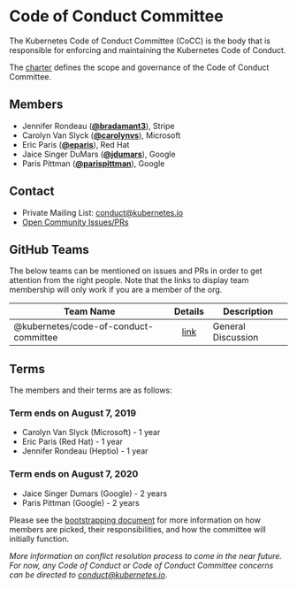 <!---
This is an autogenerated file!

Please do not edit this file directly, but instead make changes to the
sigs.yaml file in the project root.

To understand how this file is generated, see https://git.k8s.io/community/generator/README.md
--->
# Code of Conduct Committee

The Kubernetes Code of Conduct Committee (CoCC) is the body that is responsible for enforcing and maintaining the Kubernetes Code of Conduct.

The [charter](charter.md) defines the scope and governance of the Code of Conduct Committee.

## Members

* Jennifer Rondeau (**[@bradamant3](https://github.com/bradamant3)**), Stripe
* Carolyn Van Slyck (**[@carolynvs](https://github.com/carolynvs)**), Microsoft
* Eric Paris (**[@eparis](https://github.com/eparis)**), Red Hat
* Jaice Singer DuMars (**[@jdumars](https://github.com/jdumars)**), Google
* Paris Pittman (**[@parispittman](https://github.com/parispittman)**), Google

## Contact
* Private Mailing List: conduct@kubernetes.io
* [Open Community Issues/PRs](https://github.com/kubernetes/community/labels/ug%2Fcode-of-conduct)

## GitHub Teams

The below teams can be mentioned on issues and PRs in order to get attention from the right people.
Note that the links to display team membership will only work if you are a member of the org.

| Team Name | Details | Description |
| --------- |:-------:| ----------- |
| @kubernetes/code-of-conduct-committee | [link](https://github.com/orgs/kubernetes/teams/code-of-conduct-committee) | General Discussion |

<!-- BEGIN CUSTOM CONTENT -->
## Terms

The members and their terms are as follows:

### Term ends on August 7, 2019
- Carolyn Van Slyck (Microsoft) - 1 year
- Eric Paris (Red Hat) - 1 year
- Jennifer Rondeau (Heptio) - 1 year

### Term ends on August 7, 2020
- Jaice Singer Dumars (Google) - 2 years
- Paris Pittman (Google) - 2 years

Please see the [bootstrapping document](./bootstrapping-process.md) for more information on how members are picked, their responsibilities, and how the committee will initially function.

_More information on conflict resolution process to come in the near future. For now, any Code of Conduct or Code of Conduct Committee concerns can be directed to <conduct@kubernetes.io>_.
<!-- END CUSTOM CONTENT -->
